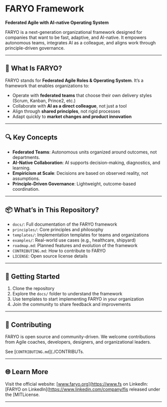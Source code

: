 # FARYO Framework

**Federated Agile with AI-native Operating System**

FARYO is a next-generation organizational framework designed for companies that want to be fast, adaptive, and AI-native. It empowers autonomous teams, integrates AI as a colleague, and aligns work through principle-driven governance.

---

## 🌟 What Is FARYO?

FARYO stands for **Federated Agile Roles & Operating System**. It’s a framework that enables organizations to:

- Operate with **federated teams** that choose their own delivery styles (Scrum, Kanban, Prince2, etc.)
- Collaborate with **AI as a direct colleague**, not just a tool
- Align through **shared principles**, not rigid processes
- Adapt quickly to **market changes and product innovation**

---

## 🔍 Key Concepts

- **Federated Teams**: Autonomous units organized around outcomes, not departments.
- **AI-Native Collaboration**: AI supports decision-making, diagnostics, and learning.
- **Empiricism at Scale**: Decisions are based on observed reality, not assumptions.
- **Principle-Driven Governance**: Lightweight, outcome-based coordination.

---

## 📦 What’s in This Repository?

- `docs/`: Full documentation of the FARYO framework
- `principles/`: Core principles and philosophy
- `templates/`: Implementation templates for teams and organizations
- `examples/`: Real-world use cases (e.g., healthcare, shipyard)
- `roadmap.md`: Planned features and evolution of the framework
- `CONTRIBUTING.md`: How to contribute to FARYO
- `LICENSE`: Open source license details

---

## 🚀 Getting Started

1. Clone the repository
2. Explore the `docs/` folder to understand the framework
3. Use templates to start implementing FARYO in your organization
4. Join the community to share feedback and improvements

---

## 🤝 Contributing

FARYO is open source and community-driven. We welcome contributions from Agile coaches, developers, designers, and organizational leaders.

See [`CONTRIBUTING.md`](./CONTRIBUTs.

---

## 🌐 Learn More

Visit the official website: [www.faryo.org](https://www.fs on LinkedIn: [FARYO on LinkedIn](https://www.linkedin.com/company/fis released under the [MITLicense.

---
